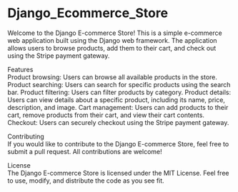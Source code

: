 # Django_Ecommerce_Store

Welcome to the Django E-commerce Store! This is a simple e-commerce web application built using the Django web framework. The application allows users to browse 
products, add them to their cart, and check out using the Stripe payment gateway.

Features<br>
  Product browsing: Users can browse all available products in the store.
  Product searching: Users can search for specific products using the search bar.
  Product filtering: Users can filter products by category.
  Product details: Users can view details about a specific product, including its name, price, description, and image.
  Cart management: Users can add products to their cart, remove products from their cart, and view their cart contents.
  Checkout: Users can securely checkout using the Stripe payment gateway.
  
Contributing<br>
  If you would like to contribute to the Django E-commerce Store, feel free to submit a pull request. All contributions are welcome!

License<br>
  The Django E-commerce Store is licensed under the MIT License. Feel free to use, modify, and distribute the code as you see fit.
